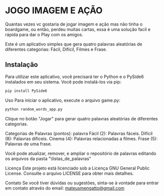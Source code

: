 # JOGO IMAGEM E AÇÃO
Quantas vezes vc gostaria de jogar imagem e ação mas não tinha o boardgame, ou então, perdeu muitas cartas, essa é uma solução facil e rápida para dar o Play com os amigos.

Este é um aplicativo simples que gera quatro palavras aleatórias de diferentes categorias: Fácil, Difícil, Filmes e Frase.

## Instalação

Para utilizar este aplicativo, você precisará ter o Python e o PySide6 instalados em seu sistema. Você pode instalá-los via pip:

```bash
pip install PySide6
```

Uso
Para iniciar o aplicativo, execute o arquivo game.py:

```bash
python random_words_app.py
```

Clique no botão "Jogar" para gerar quatro palavras aleatórias de diferentes categorias.

Categorias de Palavras (pontos): palavra
Fácil (2): Palavras fáceis.
Difícil (8): Palavras difíceis.
Cinema (4): Palavras relacionadas a filmes.
Frase (5): Palavras de uma frase.

Você pode atualizar, remover, e ampliar o repositório de palavras editando os arquivos da pasta "\listas_de_palavras"

Licença
Este projeto está licenciado sob a Licença GNU General Public License. Consulte o arquivo LICENSE para obter mais detalhes.

Contato
Se você tiver dúvidas ou sugestões, sinta-se à vontade para entrar em contato através do email: mateusmengatto@gmail.com
